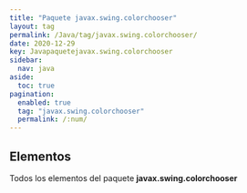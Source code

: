 ```yaml
---
title: "Paquete javax.swing.colorchooser"
layout: tag
permalink: /Java/tag/javax.swing.colorchooser/
date: 2020-12-29
key: Javapaquetejavax.swing.colorchooser
sidebar: 
  nav: java
aside: 
  toc: true
pagination: 
  enabled: true
  tag: "javax.swing.colorchooser"
  permalink: /:num/
---
```


<h2>Elementos</h2>
Todos los elementos del paquete <strong>javax.swing.colorchooser</strong>
